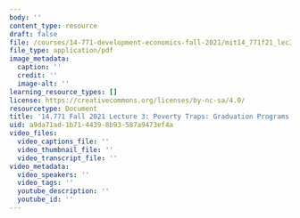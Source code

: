 ```yaml
---
body: ''
content_type: resource
draft: false
file: /courses/14-771-development-economics-fall-2021/mit14_771f21_lec3.pdf
file_type: application/pdf
image_metadata:
  caption: ''
  credit: ''
  image-alt: ''
learning_resource_types: []
license: https://creativecommons.org/licenses/by-nc-sa/4.0/
resourcetype: Document
title: '14.771 Fall 2021 Lecture 3: Poverty Traps: Graduation Programs'
uid: a9da71ad-1b71-4439-8b93-587a9473ef4a
video_files:
  video_captions_file: ''
  video_thumbnail_file: ''
  video_transcript_file: ''
video_metadata:
  video_speakers: ''
  video_tags: ''
  youtube_description: ''
  youtube_id: ''
---
```


